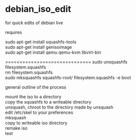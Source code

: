 # debian_iso_edit
for quick edits of debian live

requires  

sudo apt-get install squashfs-tools   
sudo apt-get install genisoimage  
sudo apt-get install qemu qemu-kvm libvirt-bin  

==============================
sudo unsquashfs filesystem.squashfs  
rm filesystem.squashfs  
sudo mksquashfs squashfs-root/ filesystem.squashfs -e boot  




general outline of the process  

mount the iso to a directory   
copy the squashfs to a writeable directory  
unsquash, chroot to the directory made by unsquash  
edit /etc/skel to your preferences   
mksquash   
copy to writeable iso directory  
remake iso   
test  


